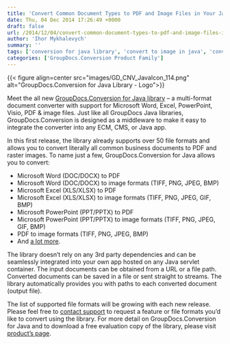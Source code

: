 ```yaml
---
title: 'Convert Common Document Types to PDF and Image Files in Your Java Apps: Word to PDF, PDF to Image and a Lot More'
date: Thu, 04 Dec 2014 17:26:49 +0000
draft: false
url: /2014/12/04/convert-common-document-types-to-pdf-and-image-files-in-java-apps-word-to-pdf-to-image/
author: 'Ihor Mykhalevych'
summary: ''
tags: ['conversion for java library', 'convert to image in java', 'convert to PDF in java', 'GroupDocs Conversion']
categories: ['GroupDocs.Conversion Product Family']
---
```




{{< figure align=center src="images/GD_CNV_JavaIcon_114.png" alt="GroupDocs.Conversion for Java Library - Logo">}}


Meet the all new [GroupDocs.Conversion for Java library](https://products.groupdocs.com/conversion/java) – a multi-format document converter with support for Microsoft Word, Excel, PowerPoint, Visio, PDF & image files. Just like all GroupDocs Java libraries, GroupDocs.Conversion is designed as a middleware to make it easy to integrate the converter into any ECM, CMS, or Java app.

In this first release, the library already supports over 50 file formats and allows you to convert literally all common business documents to PDF and raster images. To name just a few, GroupDocs.Conversion for Java allows you to convert:

*   Microsoft Word (DOC/DOCX) to PDF
*   Microsoft Word (DOC/DOCX) to image formats (TIFF, PNG, JPEG, BMP)
*   Microsoft Excel (XLS/XLSX) to PDF
*   Microsoft Excel (XLS/XLSX) to image formats (TIFF, PNG, JPEG, GIF, BMP)
*   Microsoft PowerPoint (PPT/PPTX) to PDF
*   Microsoft PowerPoint (PPT/PPTX) to image formats (TIFF, PNG, JPEG, GIF, BMP)
*   PDF to image formats (TIFF, PNG, JPEG, BMP)
*   And [a lot more](https://products.groupdocs.com/conversion/java#features).

The library doesn’t rely on any 3rd party dependencies and can be seamlessly integrated into your own app hosted on any Java servlet container. The input documents can be obtained from a URL or a file path. Converted documents can be saved in a file or sent straight to streams. The library automatically provides you with paths to each converted document (output file).

The list of supported file formats will be growing with each new release. Please feel free to [contact support](https://forum.groupdocs.com/c/conversion) to request a feature or file formats you’d like to convert using the library. For more detail on GroupDocs.Conversion for Java and to download a free evaluation copy of the library, please visit [product’s page](https://products.groupdocs.com/conversion/java).




